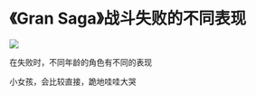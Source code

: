 # 《Gran Saga》战斗失败的不同表现

![](../../.gitbook/assets/Snipaste\_2022-02-07\_16-11-31.png)

在失败时，不同年龄的角色有不同的表现

小女孩，会比较直接，跪地哇哇大哭

